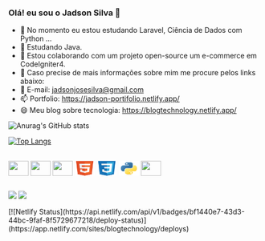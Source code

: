 ### Olá! eu sou o Jadson Silva 👋

- 🔭 No momento eu estou estudando Laravel, Ciência de Dados com Python ...
- 🌱 Estudando Java.
- 👯 Estou colaborando com um projeto open-source um e-commerce em CodeIgniter4.
- 🤔 Caso precise de mais informações sobre mim me procure pelos links abaixo:
- 💬 E-mail: jadsonjosesilva@gmail.com
- 📫 Portfolio: https://jadson-portifolio.netlify.app/
- 😄 Meu blog sobre tecnologia: https://blogtechnology.netlify.app/

![Anurag's GitHub stats](https://github-readme-stats.vercel.app/api?username=Jadson-Jose&show_icons=true&theme=radical)

[![Top Langs](https://github-readme-stats.vercel.app/api/top-langs/?username=Jadson-Jose&langs_count=8)](https://github.com/anuraghazra/github-readme-stats)

<div style="display: inline_block"><br>

  <img align="center" alt="" height="30" width="40" src="https://cdn.jsdelivr.net/gh/devicons/devicon/icons/php/php-original.svg">

  <img align="center" alt="" height="30" width="40" src="https://cdn.jsdelivr.net/gh/devicons/devicon/icons/codeigniter/codeigniter-plain-wordmark.svg">

  <img align="center" alt="" height="30" width="40" src="https://cdn.jsdelivr.net/gh/devicons/devicon/icons/java/java-original-wordmark.svg">

  <img align="center" alt="" height="30" width="40" src="https://raw.githubusercontent.com/devicons/devicon/master/icons/html5/html5-original.svg">

  <img align="center" alt="" height="30" width="40" src="https://raw.githubusercontent.com/devicons/devicon/master/icons/css3/css3-original.svg">

  <img align="center" alt="" height="30" width="40" src="https://raw.githubusercontent.com/devicons/devicon/master/icons/python/python-original.svg">

  <img align="center" alt="" height="30" width="40" src="https://cdn.jsdelivr.net/gh/devicons/devicon/icons/laravel/laravel-plain.svg">

</div>

##

<div> 

 <a href = "jadsonjosesilva@gmail.com"><img src="https://img.shields.io/badge/-Gmail-%23333?style=for-the-badge&logo=gmail&logoColor=white" target="_blank"></a>
<a href="https://www.linkedin.com/in/jadson-jose-silva/" target="_blank"><img src="https://img.shields.io/badge/-LinkedIn-%230077B5?style=for-the-badge&logo=linkedin&logoColor=white" target="_blank"></a> 

</div>

<div>
  [![Netlify Status](https://api.netlify.com/api/v1/badges/bf1440e7-43d3-44bc-9faf-8f5729677218/deploy-status)](https://app.netlify.com/sites/blogtechnology/deploys)
</div>
